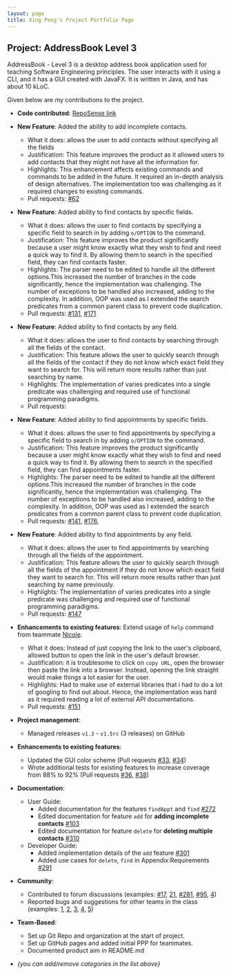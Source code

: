 ```yaml
---
layout: page
title: Xing Peng's Project Portfolio Page
---
```


## Project: AddressBook Level 3

AddressBook - Level 3 is a desktop address book application used for teaching Software Engineering principles. The user interacts with it using a CLI, and it has a GUI created with JavaFX. It is written in Java, and has about 10 kLoC.

Given below are my contributions to the project.

* **Code contributed**: [RepoSense link](https://nus-cs2103-ay2021s2.github.io/tp-dashboard/#breakdown=true&search=mechastriker3)
* **New Feature**: Added the ability to add incomplete contacts.
  * What it does: allows the user to add contacts without specifying all the fields 
  * Justification: This feature improves the product as it allowed users to add contacts that 
    they might not have all the information for.
  * Highlights: This enhancement affects existing commands and commands to be added in the future. 
    It required an in-depth analysis of design alternatives. The implementation too was challenging as it required changes to existing commands.
  * Pull requests: [#62](https://github.com/AY2021S2-CS2103T-W13-3/tp/pull/62)

* **New Feature**: Added ability to find contacts by specific fields.
  * What it does: allows the user to find contacts by specifying a specific field to search in by 
    adding `o/OPTION` to the command.
  * Justification: This feature improves the product significantly because a user might know exactly what 
    they wish to find and need a quick way to find it. By allowing them to search in the specified field, 
    they can find contacts faster.
  * Highlights: The parser need to be edited to handle all the different options.This increased the number of branches in the code
    significantly, hence the implementation was challenging. The number of exceptions to be handled also increased, adding to the complexity.
    In addition, OOP was used as I extended the search predicates from a common parent class to prevent code duplication.
  * Pull requests: [#131](https://github.com/AY2021S2-CS2103T-W13-3/tp/pull/131), [#171](https://github.com/AY2021S2-CS2103T-W13-3/tp/pull/173)

* **New Feature**: Added ability to find contacts by any field.
  * What it does: allows the user to find contacts by searching through all the fields of the contact.
  * Justification: This feature allows the user to quickly search through all the fields of the contact if they do not know which exact 
    field they want to search for. This will return more results rather than just searching by name.
  * Highlights: The implementation of varies predicates into a single predicate was challenging and required use of functional programming paradigms.
  * Pull requests:

* **New Feature**: Added ability to find appointments by specific fields.
  * What it does: allows the user to find appointments by specifying a specific field to search in by
    adding `o/OPTION` to the command.
  * Justification: This feature improves the product significantly because a user might know exactly what
    they wish to find and need a quick way to find it. By allowing them to search in the specified field,
    they can find appointments faster.
  * Highlights: The parser need to be edited to handle all the different options.This increased the number of branches in the code
    significantly, hence the implementation was challenging. The number of exceptions to be handled also increased, adding to the complexity.
    In addition, OOP was used as I extended the search predicates from a common parent class to prevent code duplication.
  * Pull requests: [#141](https://github.com/AY2021S2-CS2103T-W13-3/tp/pull/141), [#176](https://github.com/AY2021S2-CS2103T-W13-3/tp/pull/176), 
  

* **New Feature**: Added ability to find appointments by any field.
  * What it does: allows the user to find appointments by searching through all the fields of the appointment.
  * Justification: This feature allows the user to quickly search through all the fields of the appointment if they do not know which exact
    field they want to search for. This will return more results rather than just searching by name previously.
  * Highlights: The implementation of varies predicates into a single predicate was challenging and required use of functional programming paradigms.
  * Pull requests: [#147](https://github.com/AY2021S2-CS2103T-W13-3/tp/pull/147)

* **Enhancements to existing features**: Extend usage of `help` command from teammate [Nicole](https://github.com/nicoleang09).
  * What it does: Instead of just copying the link to the user's clipboard, allowed button to open the link in the user's default browser.
  * Justification: it is troublesome to click on `copy URL`, open the browser then paste the link into a browser. Instead, opening the link straight would make things a lot easier for the user.
  * Highlights: Had to make use of external libraries that i had to do a lot of googling to find out about. Hence, the implementation was hard as it required reading a lot of external API documentations.
  * Pull requests: [#151](https://github.com/AY2021S2-CS2103T-W13-3/tp/pull/151) 

* **Project management**:
  * Managed releases `v1.3` - `v1.5rc` (3 releases) on GitHub

* **Enhancements to existing features**:
  * Updated the GUI color scheme (Pull requests [\#33](), [\#34]())
  * Wrote additional tests for existing features to increase coverage from 88% to 92% (Pull requests [\#36](), [\#38]())

* **Documentation**:
  * User Guide:
    * Added documentation for the features `findAppt` and `find` [\#272](https://github.com/AY2021S2-CS2103T-W13-3/tp/pull/272)
    * Edited documentation for feature `add` for **adding incomplete contacts** [\#103](https://github.com/AY2021S2-CS2103T-W13-3/tp/pull/103)
    * Edited documentation for feature `delete` for **deleting multiple contacts** [\#310](https://github.com/AY2021S2-CS2103T-W13-3/tp/pull/310)
  * Developer Guide:
    * Added implementation details of the `add` feature [\#301](https://github.com/AY2021S2-CS2103T-W13-3/tp/pull/301)
    * Added use cases for `delete`, `find` in Appendix:Requirements [\#291](https://github.com/AY2021S2-CS2103T-W13-3/tp/pull/291)

* **Community**:
  * Contributed to forum discussions (examples: [#17](https://github.com/nus-cs2103-AY2021S2/forum/issues/17#issuecomment-767455612), [21](https://github.com/nus-cs2103-AY2021S2/forum/issues/21), [#281](https://github.com/nus-cs2103-AY2021S2/forum/issues/281#issuecomment-811904159), [#95](https://github.com/nus-cs2103-AY2021S2/forum/issues/95#issuecomment-775764330), [4]())
  * Reported bugs and suggestions for other teams in the class (examples: [1](https://github.com/AY2021S2-CS2103T-T11-3/tp/issues/177), [2](https://github.com/AY2021S2-CS2103T-T11-3/tp/issues/173), [3](https://github.com/AY2021S2-CS2103T-T11-3/tp/issues/167), [4](https://github.com/AY2021S2-CS2103T-T11-3/tp/issues/165), [5](https://github.com/AY2021S2-CS2103T-T11-3/tp/issues/163))

* **Team-Based**:
  * Set up Git Repo and organization at the start of project.
  * Set up GitHub pages and added initial PPP for teammates.
  * Documented product aim in README.md 

* _{you can add/remove categories in the list above}_
